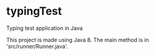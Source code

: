 # typingTest
Typing test application in Java

This project is made using Java 8. The main method is in 'src/runner/Runner.java'.
